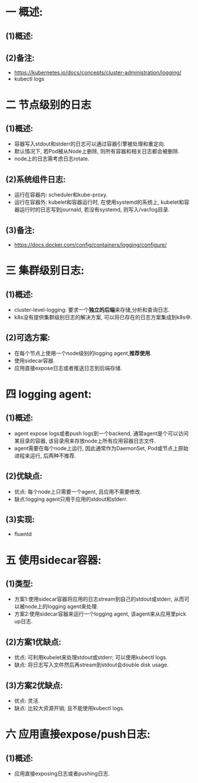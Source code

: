 # 一 概述:
## (1)概述:

## (2)备注:
- https://kubernetes.io/docs/concepts/cluster-administration/logging/
- kubectl logs

# 二 节点级别的日志
## (1)概述:
- 容器写入stdout和stderr的日志可以通过容器引擎被处理和重定向.
- 默认情况下, 若Pod被从Node上删除, 则所有容器和相关日志都会被删除.
- node上的日志需考虑日志rotate.

## (2)系统组件日志:
- 运行在容器内: scheduler和kube-proxy.
- 运行在容器外: kubelet和容器运行时, 在使用systemd的系统上, kubelet和容器运行时的日志写到journald, 若没有systemd, 则写入/var/log目录.

## (3)备注:
- https://docs.docker.com/config/containers/logging/configure/

# 三 集群级别日志:
## (1)概述:
- cluster-level-logging: 要求一个**独立的后端**来存储,分析和查询日志.
- k8s没有提供集群级别日志的解决方案, 可以将已存在的日志方案集成到k8s中.

## (2)可选方案:
- 在每个节点上使用一个node级别的logging agent,**推荐使用**.
- 使用sidecar容器.
- 应用直接expose日志或者推送日志到后端存储.

# 四 logging agent:
## (1)概述:
- agent expose logs或者push logs到一个backend, 通常agent是个可以访问某目录的容器, 该目录用来存放node上所有应用容器日志文件.
- agent需要在每个node上运行, 因此通常作为DaemonSet, Pod或节点上原始进程来运行, 后两种不推荐.

## (2)优缺点:
- 优点: 每个node上只需要一个agent, 且应用不需要修改.
- 缺点:logging agent只用于应用的stdout和stderr.

## (3)实现:
- fluentd

# 五 使用sidecar容器:
## (1)类型:
- 方案1:使用sidecar容器将应用的日志stream到自己的stdout或stderr, 从而可以被node上的logging agent来处理.
- 方案2:使用sidecar容器来运行一个logging agent, 该agent来从应用里pick up日志.

## (2)方案1优缺点:
- 优点: 可利用kubelet来处理stdout或stderr; 可以使用kubectl logs.
- 缺点: 将日志写入文件然后再stream到stdout会double disk usage.

## (3)方案2优缺点:
- 优点: 灵活.
- 缺点: 比较大资源开销; 且不能使用kubectl logs.

# 六 应用直接expose/push日志:
## (1)概述:
- 应用直接exposing日志或者pushing日志.


















